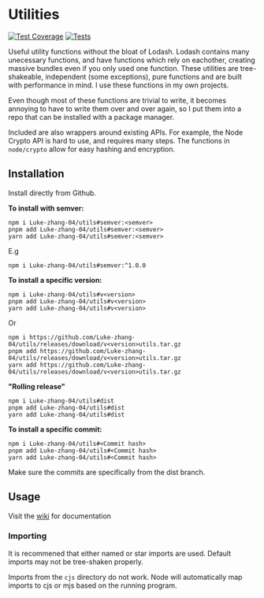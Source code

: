 # Utilities

[![Test Coverage](https://api.codeclimate.com/v1/badges/fcd61de6806fd794213c/test_coverage)](https://codeclimate.com/github/Luke-zhang-04/utils/test_coverage)
[![Tests](https://img.shields.io/github/workflow/status/luke-zhang-04/utils/Node.js%20CI?label=tests&logo=github)](https://github.com/Luke-zhang-04/utils/actions/workflows/CI.yml)

Useful utility functions without the bloat of Lodash. Lodash contains many unecessary functions, and have functions which rely on eachother, creating massive bundles even if you only used one function. These utilities are tree-shakeable, independent (some exceptions), pure functions and are built with performance in mind. I use these functions in my own projects.

Even though most of these functions are trivial to write, it becomes annoying to have to write them over and over again, so I put them into a repo that can be installed with a package manager.

Included are also wrappers around existing APIs. For example, the Node Crypto API is hard to use, and requires many steps. The functions in `node/crypto` allow for easy hashing and encryption.

## Installation

Install directly from Github.

**To install with semver:**

```
npm i Luke-zhang-04/utils#semver:<semver>
pnpm add Luke-zhang-04/utils#semver:<semver>
yarn add Luke-zhang-04/utils#semver:<semver>
```

E.g

```
npm i Luke-zhang-04/utils#semver:^1.0.0
```

**To install a specific version:**

```
npm i Luke-zhang-04/utils#v<version>
pnpm add Luke-zhang-04/utils#v<version>
yarn add Luke-zhang-04/utils#v<version>
```

Or

```
npm i https://github.com/Luke-zhang-04/utils/releases/download/v<version>utils.tar.gz
pnpm add https://github.com/Luke-zhang-04/utils/releases/download/v<version>utils.tar.gz
yarn add https://github.com/Luke-zhang-04/utils/releases/download/v<version>utils.tar.gz
```

**"Rolling release"**

```
npm i Luke-zhang-04/utils#dist
pnpm add Luke-zhang-04/utils#dist
yarn add Luke-zhang-04/utils#dist
```

**To install a specific commit:**

```
npm i Luke-zhang-04/utils#<Commit hash>
pnpm add Luke-zhang-04/utils#<Commit hash>
yarn add Luke-zhang-04/utils#<Commit hash>
```

Make sure the commits are specifically from the dist branch.

## Usage

Visit the [wiki](https://github.com/Luke-zhang-04/utils/wiki) for documentation

### Importing

It is recommened that either named or star imports are used. Default imports may not be tree-shaken properly.

Imports from the `cjs` directory do not work. Node will automatically map imports to cjs or mjs based on the running program.
